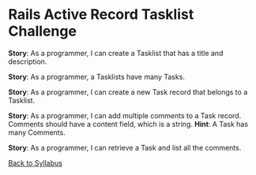 # Rails Active Record Tasklist Challenge

**Story**: As a programmer, I can create a Tasklist that has a title and description.

**Story**: As a programmer, a Tasklists have many Tasks.

**Story**: As a programmer, I can create a new Task record that belongs to a Tasklist.

**Story**: As a programmer, I can add multiple comments to a Task record. Comments should have a content field, which is a string.
	**Hint**: A Task has many Comments.

**Story**: As a programmer, I can retrieve a Task and list all the comments.

[Back to Syllabus](../README.md)
